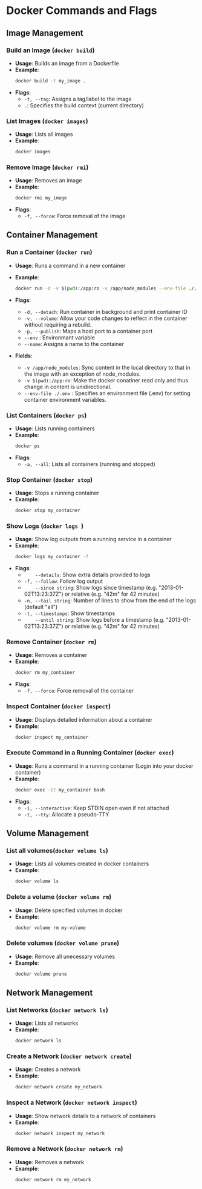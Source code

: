 
# Docker Commands and Flags

## Image Management

### Build an Image (`docker build`)
- **Usage**: Builds an image from a Dockerfile
- **Example**: 
  ```bash
  docker build -t my_image .
  ```
- **Flags**:
  - `-t, --tag`: Assigns a tag/label to the image
  - `.`: Specifies the build context (current directory)

### List Images (`docker images`)
- **Usage**: Lists all images
- **Example**:
  ```bash
  docker images
  ```

### Remove Image (`docker rmi`)
- **Usage**: Removes an image
- **Example**:
  ```bash
  docker rmi my_image
  ```
- **Flags**:
  - `-f, --force`: Force removal of the image

## Container Management

### Run a Container (`docker run`)
- **Usage**: Runs a command in a new container
- **Example**:
  ```bash
  docker run -d -v $(pwd):/app:ro -v /app/node_modules --env-file ./.env -p 8080:80 --name my_container my_image
  ```
- **Flags**:
  - `-d, --detach`: Run container in background and print container ID
  - `-v, --volume`: Allow your code changes to reflect in the container without requiring a rebuild.
  - `-p, --publish`: Maps a host port to a container port
  - `--env` : Environmant variable
  - `--name`: Assigns a name to the container

- **Fields**:
  - `-v /app/node_modules`: Sync content in the local directory to that in the image with an exception of node_modules. 
  - `-v $(pwd):/app:ro`: Make the docker conatiner read only and thus change in content is unidirectional.
  - `--env-file ./.env` : Specifies an environment file (.env) for setting container environment variables.

### List Containers (`docker ps`)
- **Usage**: Lists running containers
- **Example**:
  ```bash
  docker ps
  ```
- **Flags**:
  - `-a, --all`: Lists all containers (running and stopped)

### Stop Container (`docker stop`)
- **Usage**: Stops a running container
- **Example**:
  ```bash
  docker stop my_container
  ```

### Show Logs (`docker logs `)
- **Usage**: Show log outputs from a running service in a container
- **Example**:
  ```bash
  docker logs my_container -f
  ```
- **Flags**:
  - `    --details`:        Show extra details provided to logs
  - `-f, --follow`:        Follow log output
  - `    --since string`:   Show logs since timestamp (e.g. "2013-01-02T13:23:37Z") or relative (e.g. "42m" for 42 minutes)
  - `-n, --tail string`:    Number of lines to show from the end of the logs (default "all")
  - `-t, --timestamps`:     Show timestamps
  - `    --until string`:   Show logs before a timestamp (e.g. "2013-01-02T13:23:37Z") or relative (e.g. "42m" for 42 minutes)

### Remove Container (`docker rm`)
- **Usage**: Removes a container
- **Example**:
  ```bash
  docker rm my_container
  ```
- **Flags**:
  - `-f, --force`: Force removal of the container

### Inspect Container (`docker inspect`)
- **Usage**: Displays detailed information about a container
- **Example**:
  ```bash
  docker inspect my_container
  ```

### Execute Command in a Running Container (`docker exec`)
- **Usage**: Runs a command in a running container (Login into your docker container)
- **Example**:
  ```bash
  docker exec -it my_container bash
  ```
- **Flags**:
  - `-i, --interactive`: Keep STDIN open even if not attached
  - `-t, --tty`: Allocate a pseudo-TTY

## Volume Management

### List all volumes(`docker volume ls`)
- **Usage**: Lists all volumes created in docker containers
- **Example**: 
  ```bash
  docker volume ls
  ```

### Delete a volume (`docker volume rm`)
- **Usage**: Delete specified volumes in docker
- **Example**: 
  ```bash
  docker volume rm my-volume
  ```

### Delete volumes (`docker volume prune`)
- **Usage**: Remove all unecessary volumes
- **Example**: 
  ```bash
  docker volume prune
  ```

## Network Management

### List Networks (`docker network ls`)
- **Usage**: Lists all networks
- **Example**:
  ```bash
  docker network ls
  ```

### Create a Network (`docker network create`)
- **Usage**: Creates a network
- **Example**:
  ```bash
  docker network create my_network
  ```

### Inspect a Network (`docker network inspect`)
- **Usage**: Show network details to a network of containers
- **Example**:
  ```bash
  docker network inspect my_network
  ```

### Remove a Network (`docker network rm`)
- **Usage**: Removes a network
- **Example**:
  ```bash
  docker network rm my_network
```